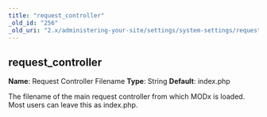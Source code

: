 ```yaml
---
title: "request_controller"
_old_id: "256"
_old_uri: "2.x/administering-your-site/settings/system-settings/request_controller"
---
```


## request\_controller

**Name**: Request Controller Filename
**Type**: String
**Default**: index.php

The filename of the main request controller from which MODx is loaded. Most users can leave this as index.php.
